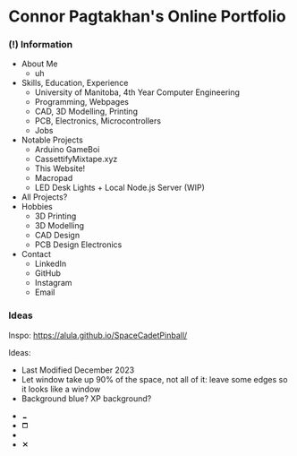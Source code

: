 # Connor Pagtakhan's Online Portfolio

### (!) Information
- About Me
  - uh
- Skills, Education, Experience
  - University of Manitoba, 4th Year Computer Engineering
  - Programming, Webpages
  - CAD, 3D Modelling, Printing
  - PCB, Electronics, Microcontrollers
  - Jobs
- Notable Projects
  - Arduino GameBoi
  - CassettifyMixtape.xyz
  - This Website!
  - Macropad
  - LED Desk Lights + Local Node.js Server (WIP)
- All Projects?
- Hobbies
  - 3D Printing
  - 3D Modelling
  - CAD Design
  - PCB Design Electronics
- Contact
  - LinkedIn
  - GitHub
  - Instagram
  - Email

### Ideas
Inspo:
  https://alula.github.io/SpaceCadetPinball/

Ideas:
- Last Modified December 2023
- Let window take up 90% of the space, not all of it: leave some edges so it looks like a window
- Background blue? XP background?

<div class="titlebar-wincontrols">
  <ul class="buttons-wrapper">
    <li class="button minimize">
      <svg class="button-content replaced-svg" height="0.104181in" width="0.125017in" xmlns="http://www.w3.org/2000/svg" viewBox="0 0 12 10"><path d="M 2.00,7.00            C 2.00,7.00 8.00,7.00 8.00,7.00              8.00,7.00 8.00,9.00 8.00,9.00              8.00,9.00 2.00,9.00 2.00,9.00              2.00,9.00 2.00,7.00 2.00,7.00 Z" fill="black" id="Minimize" stroke-width="0" stroke="black"></path></svg>
    </li>
    <li class="button maximize">
      <svg class="button-content replaced-svg" height="0.104181in" width="0.125017in" xmlns="http://www.w3.org/2000/svg" viewBox="0 0 12 10"><path d="M 2.00,2.00            C 2.00,2.00 9.00,2.00 9.00,2.00              9.00,2.00 9.00,8.00 9.00,8.00              9.00,8.00 2.00,8.00 2.00,8.00              2.00,8.00 2.00,2.00 2.00,2.00 Z            M 1.00,0.00            C 1.00,0.00 1.00,9.00 1.00,9.00              1.00,9.00 10.00,9.00 10.00,9.00              10.00,9.00 10.00,0.00 10.00,0.00              10.00,0.00 1.00,0.00 1.00,0.00 Z" fill="black" id="Maximize" stroke-width="0" stroke="black"></path></svg>
    </li>
    <li class="spacer"></li><li class="button close">
      <svg class="button-content replaced-svg" height="10" width="12" xmlns="http://www.w3.org/2000/svg" version="1.1" xmlns:svg="http://www.w3.org/2000/svg"><g id="layer1" transform="translate(0,-1042.3622)"><path d="m 2.0025485,1043.3853 2.0198115,0 0,1.0185 0.984011,0 0,0.984 1.985286,0 0,-0.984 1.001274,0 0,-1.0185 2.002548,0 0,1.0013 0,0 0,0 -1.001274,0 0,1.0012 -1.001274,0 0,0.9841 -1.001274,0 0,1.0012 1.001274,0 0,1.0013 1.001274,0 0,1.0013 1.001274,0 0,1.0013 -2.002548,0 0,-1.0013 -1.001274,0 0,-0.984 -1.985286,0 0,0.984 -1.001274,0 0,1.0013 -2.0025485,0 0,-1.0013 1.0012745,0 0,-1.0013 1.001274,0 0,-1.0013 1.001274,0 0,-1.0012 -1.001274,0 0,-0.9841 -1.001274,0 0,-1.0012 -1.0012745,0 0,-1.0186 z" fill="black" id="Close" stroke-width="0"></path></g></svg>
    </li>
  </ul>
</div>